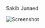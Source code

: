 Sakib Junaed

![Screenshot](https://www.dropbox.com/s/l8x0z1z8pk3a9rlScreen%20Shot%202022-09-20%20at%209.51.57%20PM.png?dl=0)